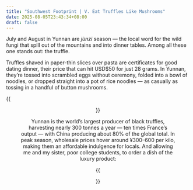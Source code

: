 ```yaml
---
title: "Southwest Footprint | V. Eat Truffles Like Mushrooms"
date: 2025-08-05T23:43:34+08:00
draft: false
---
```


July and August in Yunnan are *jùnzi* season — the local word for the wild fungi that spill out of the mountains and into dinner tables. Among all these one stands out: the truffle.

Truffles shaved in paper-thin slices over pasta are certificates for good dating dinner, their price that can hit USD\$50 for just 28 grams. In Yunnan, they’re tossed into scrambled eggs without ceremony, folded into a bowl of noodles, or dropped straight into a pot of rice noodles — as casually as tossing in a handful of button mushrooms.

{{<figure align="center" src="/wine/truffles_egg.jpeg" caption="A restaurant truffle-and-egg stir-fry, with at least 500g fresh truffles cost ¥128!" width="100%">}}

Yunnan is the world’s largest producer of black truffles, harvesting nearly 300 tonnes a year — ten times France’s output — with China producing about 80% of the global total. In peak season, wholesale prices hover around ¥300–600 per kilo, making them an affordable indulgence for locals. And allowing me and my sister, poor college students, to order a dish of the luxury product:

{{<figure align="center" src="/wine/fungi_hotpot.jpeg" caption="Fungi hotpot — some varieties turn poisonous if undercooked. So at that restaurant, one server’s sole job is to guard our chopsticks until the timer said OK." width="100%">}}
